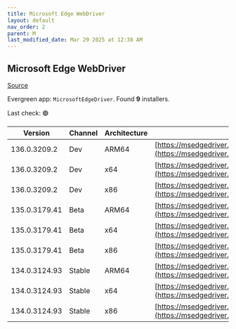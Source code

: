 ```yaml
---
title: Microsoft Edge WebDriver
layout: default
nav_order: 2
parent: M
last_modified_date: Mar 29 2025 at 12:38 AM
---
```


## Microsoft Edge WebDriver

[Source](https://www.microsoft.com/edge)

Evergreen app: `MicrosoftEdgeDriver`. Found **9** installers.

Last check: 🟢

| Version       | Channel | Architecture | URI                                                                                                                                            |
| ------------- | ------- | ------------ | ---------------------------------------------------------------------------------------------------------------------------------------------- |
| 136.0.3209.2  | Dev     | ARM64        | [https://msedgedriver.azureedge.net/136.0.3209.2/edgedriver_arm64.zip](https://msedgedriver.azureedge.net/136.0.3209.2/edgedriver_arm64.zip)   |
| 136.0.3209.2  | Dev     | x64          | [https://msedgedriver.azureedge.net/136.0.3209.2/edgedriver_win64.zip](https://msedgedriver.azureedge.net/136.0.3209.2/edgedriver_win64.zip)   |
| 136.0.3209.2  | Dev     | x86          | [https://msedgedriver.azureedge.net/136.0.3209.2/edgedriver_win32.zip](https://msedgedriver.azureedge.net/136.0.3209.2/edgedriver_win32.zip)   |
| 135.0.3179.41 | Beta    | ARM64        | [https://msedgedriver.azureedge.net/135.0.3179.41/edgedriver_arm64.zip](https://msedgedriver.azureedge.net/135.0.3179.41/edgedriver_arm64.zip) |
| 135.0.3179.41 | Beta    | x64          | [https://msedgedriver.azureedge.net/135.0.3179.41/edgedriver_win64.zip](https://msedgedriver.azureedge.net/135.0.3179.41/edgedriver_win64.zip) |
| 135.0.3179.41 | Beta    | x86          | [https://msedgedriver.azureedge.net/135.0.3179.41/edgedriver_win32.zip](https://msedgedriver.azureedge.net/135.0.3179.41/edgedriver_win32.zip) |
| 134.0.3124.93 | Stable  | ARM64        | [https://msedgedriver.azureedge.net/134.0.3124.93/edgedriver_arm64.zip](https://msedgedriver.azureedge.net/134.0.3124.93/edgedriver_arm64.zip) |
| 134.0.3124.93 | Stable  | x64          | [https://msedgedriver.azureedge.net/134.0.3124.93/edgedriver_win64.zip](https://msedgedriver.azureedge.net/134.0.3124.93/edgedriver_win64.zip) |
| 134.0.3124.93 | Stable  | x86          | [https://msedgedriver.azureedge.net/134.0.3124.93/edgedriver_win32.zip](https://msedgedriver.azureedge.net/134.0.3124.93/edgedriver_win32.zip) |
